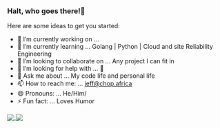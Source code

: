 ### Halt, who goes there!👋



Here are some ideas to get you started:

- 🔭 I’m currently working on ... 
- 🌱 I’m currently learning ... Golang | Python | Cloud and site Reliability Engineering
- 👯 I’m looking to collaborate on ... Any project I can fit in
- 🤔 I’m looking for help with ... 🤔
- 💬 Ask me about ... My code life and personal life
- 📫 How to reach me: ... jeff@chop.africa
- 😄 Pronouns: ... He/Him/
- ⚡ Fun fact: ... Loves Humor


<a href="https://github.com/anuraghazra/github-readme-stats">
  <img align="center" src="https://github-readme-stats.vercel.app/api?username=trojan0x&show_icons=true&theme=solarized-dark&count_private=true&hide=stars" />
</a>
<a href="https://github.com/anuraghazra/github-readme-stats">
  <img align="center" src="https://github-readme-stats.vercel.app/api/top-langs/?username=trojan0x&layout=compact&hide=html&langs_count=8&theme=solarized-dark" />
</a>
